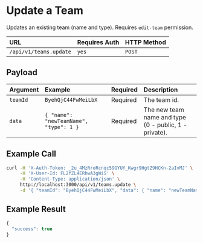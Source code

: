# Update a Team

Updates an existing team \(name and type\). Requires `edit-team`  permission.

| URL | Requires Auth | HTTP Method |
| :--- | :--- | :--- |
| `/api/v1/teams.update` | `yes` | `POST` |

## Payload

| Argument | Example | Required | Description |
| :--- | :--- | :--- | :--- |
| `teamId` | `ByehQjC44FwMeiLbX` | Required | The team id. |
| `data` | `{ "name": "newTeamName", "type": 1 }` | Required | The new team name and type \(0 - public, 1 - private\). |

## Example Call

```bash
curl -H 'X-Auth-Token: _2u_4MzRroRcnqc59GYUY_Kwgr9HgtZ9HCKn-2aIvMJ' \
     -H 'X-User-Id: FL2fZL4ERhwA3gWiS' \
     -H 'Content-Type: application/json' \
     http://localhost:3000/api/v1/teams.update \
     -d '{ "teamId": "ByehQjC44FwMeiLbX", "data": { "name": "newTeamName", "type": 1 }}'
```

## Example Result

```javascript
{
  "success": true
}
```

